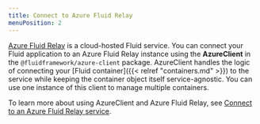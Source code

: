 ```yaml
---
title: Connect to Azure Fluid Relay
menuPosition: 2
---
```


[Azure Fluid Relay](https://aka.ms/azurefluidrelay) is a cloud-hosted Fluid service. You can connect your Fluid application to an Azure Fluid Relay instance using the **AzureClient** in the `@fluidframework/azure-client` package. AzureClient handles the logic of connecting your [Fluid container]({{< relref "containers.md" >}}) to the service while keeping the container object itself service-agnostic. You can use one instance of this client to manage multiple containers.

To learn more about using AzureClient and Azure Fluid Relay, see [Connect to an Azure Fluid Relay service](https://docs.microsoft.com/azure/azure-fluid-relay/how-tos/connect-fluid-azure-service).
